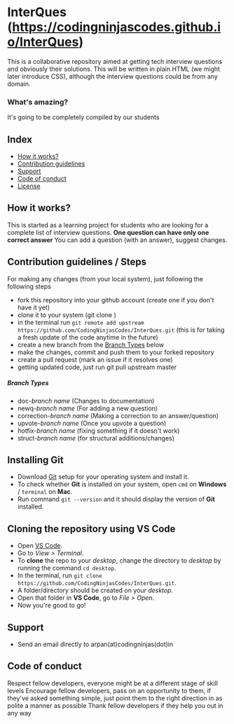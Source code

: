 # InterQues (https://codingninjascodes.github.io/InterQues)

This is a collaborative repository aimed at getting tech interview questions and obviously their solutions. This will be written in plain HTML (we might later introduce CSS), although the interview questions could be from any domain.

### What's amazing?

It's going to be completely compiled by our students

## Index

- [How it works?](#how-it-works)
- [Contribution guidelines](#contribution-guidelines)
- [Support](#support)
- [Code of conduct](#code-of-conduct)
- [License](LICENSE)

## How it works?

This is started as a learning project for students who are looking for a complete list of interview questions.
**One question can have only one correct answer**
You can add a question (with an answer), suggest changes.

## Contribution guidelines / Steps
For making any changes (from your local system), just following the following steps
- fork this repository into your github account (create one if you don't have it yet)
- clone it to your system (git clone <link>)
- in the terminal run `git remote add upstream https://github.com/CodingNinjasCodes/InterQues.git` (this is for taking a fresh update of the code anytime in the future)
- create a new branch from the [Branch Types](#branch-types) below
- make the changes, commit and push them to your forked repository
- create a pull request (mark an issue if it resolves one)
- getting updated code, just run git pull upstream master

##### Branch Types

- doc-*branch name* (Changes to documentation)
- newq-*branch name* (For adding a new question)
- correction-*branch name* (Making a correction to an answer/question)
- upvote-*branch name* (Once you upvote a question)
- hotfix-*branch name* (fixing something if it doesn't work)
- struct-*branch name* (for structural additions/changes)

## Installing Git

- Download [Git](https://git-scm.com/downloads) setup for your operating system and install it.
- To check whether **Git** is installed on your system, open `cmd` on **Windows** / `terminal` on **Mac**.
- Run command `git --version` and it should display the version of **Git** installed.

## Cloning the repository using VS Code

- Open [VS Code](https://code.visualstudio.com/download).
- Go to *View > Terminal*.
- To **clone** the repo to your *desktop*, change the directory to *desktop* by running the command `cd desktop`.
- In the terminal, run `git clone https://github.com/CodingNinjasCodes/InterQues.git`.
- A folder/directory should be created on your *desktop*.
- Open that folder in **VS Code**, go to *File > Open*.
- Now you're good to go!

## Support

- Send an email directly to arpan(at)codingninjas(dot)in

## Code of conduct

Respect fellow developers, everyone might be at a different stage of skill levels
Encourage fellow developers, pass on an opportunity to them, if they've asked something simple, just point them to the right direction in as polite a manner as possible
Thank fellow developers if they help you out in any way
